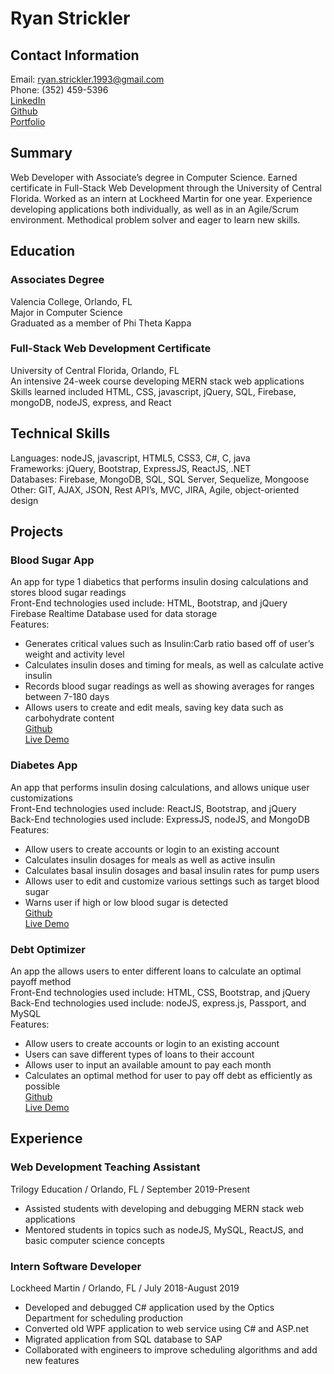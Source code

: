 # Ryan Strickler

## Contact Information

Email: ryan.strickler.1993@gmail.com  
Phone: (352) 459-5396  
[LinkedIn](www.linkedin.com/in/ryan-strickler)  
[Github](https://github.com/ryans93)  
[Portfolio](https://ryans93.github.io/)

## Summary

Web Developer with Associate’s degree in Computer Science. Earned certificate in Full-Stack Web Development through the University of Central Florida. Worked as an intern at Lockheed Martin for one year. Experience developing applications both individually, as well as in an Agile/Scrum environment. Methodical problem solver and eager to learn new skills.

## Education

### Associates Degree
Valencia College, Orlando, FL  
Major in Computer Science  
Graduated as a member of Phi Theta Kappa  

### Full-Stack Web Development Certificate
University of Central Florida, Orlando, FL  
An intensive 24-week course developing MERN stack web applications  
Skills learned included HTML, CSS, javascript, jQuery, SQL, Firebase, mongoDB, nodeJS, express, and React

## Technical Skills

Languages: nodeJS, javascript, HTML5, CSS3, C#, C, java  
Frameworks: jQuery, Bootstrap, ExpressJS, ReactJS, .NET  
Databases: Firebase, MongoDB, SQL, SQL Server, Sequelize, Mongoose  
Other: GIT, AJAX, JSON, Rest API’s, MVC, JIRA, Agile, object-oriented design  

## Projects

### Blood Sugar App
An app for type 1 diabetics that performs insulin dosing calculations and stores blood sugar readings  
Front-End technologies used include: HTML, Bootstrap, and jQuery  
Firebase Realtime Database used for data storage  
Features:
- Generates critical values such as Insulin:Carb ratio based off of user’s weight and activity level
- Calculates insulin doses and timing for meals, as well as calculate active insulin
- Records blood sugar readings as well as showing averages for ranges between 7-180 days
- Allows users to create and edit meals, saving key data such as carbohydrate content  
[Github](https://github.com/ryans93/Blood-Sugar-App)  
[Live Demo](https://ryans93.github.io/Blood-Sugar-App/)

### Diabetes App
An app that performs insulin dosing calculations, and allows unique user customizations  
Front-End technologies used include: ReactJS, Bootstrap, and jQuery  
Back-End technologies used include: ExpressJS, nodeJS, and MongoDB  
Features:
- Allow users to create accounts or login to an existing account
- Calculates insulin dosages for meals as well as active insulin
- Calculates basal insulin dosages and basal insulin rates for pump users
- Allows user to edit and customize various settings such as target blood sugar
- Warns user if high or low blood sugar is detected  
[Github](https://github.com/ryans93/Diabetes-App)  
[Live Demo](https://ryan-strickler-diabetes-app.herokuapp.com/)

### Debt Optimizer
An app the allows users to enter different loans to calculate an optimal payoff method  
Front-End technologies used include: HTML, CSS, Bootstrap, and jQuery  
Back-End technologies used include: nodeJS, express.js, Passport, and MySQL  
Features:
- Allow users to create accounts or login to an existing account
- Users can save different types of loans to their account
- Allows user to input an available amount to pay each month
- Calculates an optimal method for user to pay off debt as efficiently as possible  
[Github](https://github.com/ryans93/Dept-Optimizer)  
[Live Demo](https://ryan-strickler-debt-optimizer.herokuapp.com/)

## Experience

### Web Development Teaching Assistant
Trilogy Education / Orlando, FL / September 2019-Present
- Assisted students with developing and debugging MERN stack web applications
- Mentored students in topics such as nodeJS, MySQL, ReactJS, and basic computer science concepts

### Intern Software Developer
Lockheed Martin / Orlando, FL / July 2018-August 2019
- Developed and debugged C# application used by the Optics Department for scheduling production
- Converted old WPF application to web service using C# and ASP.net 
- Migrated application from SQL database to SAP
- Collaborated with engineers to improve scheduling algorithms and add new features